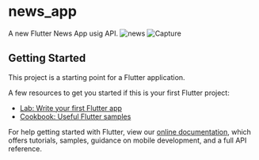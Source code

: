 # news_app

A new Flutter News App usig API.
![news](https://user-images.githubusercontent.com/74234131/123375363-9fcf5180-d556-11eb-9663-f81d63bef75f.PNG)
![Capture](https://user-images.githubusercontent.com/74234131/123375371-a3fb6f00-d556-11eb-8083-da6d74caac1b.PNG)


## Getting Started

This project is a starting point for a Flutter application.

A few resources to get you started if this is your first Flutter project:

- [Lab: Write your first Flutter app](https://flutter.dev/docs/get-started/codelab)
- [Cookbook: Useful Flutter samples](https://flutter.dev/docs/cookbook)

For help getting started with Flutter, view our
[online documentation](https://flutter.dev/docs), which offers tutorials,
samples, guidance on mobile development, and a full API reference.

